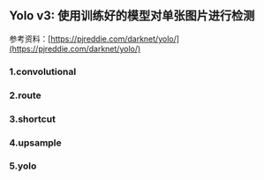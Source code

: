 ## Yolo v3: 使用训练好的模型对单张图片进行检测

参考资料：[https://pjreddie.com/darknet/yolo/](https://pjreddie.com/darknet/yolo/)

### 1.convolutional


### 2.route


### 3.shortcut


### 4.upsample


### 5.yolo
